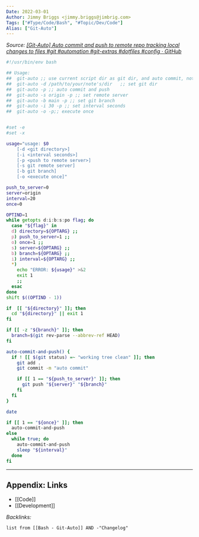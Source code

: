 ```yaml
---
Date: 2022-03-01
Author: Jimmy Briggs <jimmy.briggs@jimbrig.com>
Tags: ["#Type/Code/Bash", "#Topic/Dev/Code"]
Alias: ["Git-Auto"]
---
```


*Source: [[Git-Auto] Auto commit and push to remote repo tracking local changes to files #git #automation #git-extras #dotfiles #config · GitHub](https://gist.github.com/439f74475d36449cc02a1fd1e878e22f#file-git-auto)*

```bash
#!/usr/bin/env bash

## Usage:
##  git-auto ;; use current script dir as git dir, and auto commit, not push.
##  git-auto -d /path/to/your/note's/dir   ;; set git dir
##  git-auto -p ;; auto commit and push
##  git-auto -s origin -p ;; set remote server
##  git-auto -b main -p ;; set git branch
##  git-auto -i 30 -p ;; set interval seconds
##  git-auto -o -p;; execute once


#set -e
#set -x

usage="usage: $0
    [-d <git directory>]
    [-i <interval seconds>]
    [-p <push to remote server>]
    [-s git remote server]
    [-b git branch]
    [-o <execute once]"

push_to_server=0
server=origin
interval=20
once=0

OPTIND=1
while getopts d:i:b:s:po flag; do
  case "${flag}" in
  d) directory=${OPTARG} ;;
  p) push_to_server=1 ;;
  o) once=1 ;;
  s) server=${OPTARG} ;;
  b) branch=${OPTARG} ;;
  i) interval=${OPTARG} ;;
  *)
    echo "ERROR: ${usage}" >&2
    exit 1
    ;;
  esac
done
shift $((OPTIND - 1))

if  [[ "${directory}" ]]; then
  cd "${directory}" || exit 1
fi

if [[ -z "${branch}" ]]; then
  branch=$(git rev-parse --abbrev-ref HEAD)
fi

auto-commit-and-push() {
  if ! [[ $(git status) =~ "working tree clean" ]]; then
    git add .
    git commit -m "auto commit"

    if [[ 1 == "${push_to_server}" ]]; then
      git push "${server}" "${branch}"
    fi
  fi
}

date

if [[ 1 == "${once}" ]]; then
  auto-commit-and-push
else
  while true; do
    auto-commit-and-push
    sleep "${interval}"
  done
fi
```

***

## Appendix: Links 

- [[Code]]
- [[Development]]

*Backlinks:*

```dataview
list from [[Bash - Git-Auto]] AND -"Changelog"
```